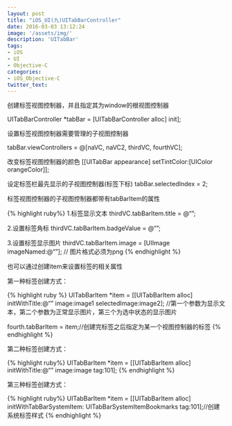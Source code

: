 ```yaml
---
layout: post
title: "iOS_UI(九)UITabBarController"
date: 2016-03-03 13:12:24
image: '/assets/img/'
description: 'UITabBar'
tags:
- iOS
- UI
- Objective-C
categories:
- iOS_Objective-C
twitter_text:
---
```


创建标签视图控制器，并且指定其为window的根视图控制器

UITabBarController *tabBar = [UITabBarController alloc] init];

设置标签视图控制器需要管理的子视图控制器

tabBar.viewControllers = @[naVC, naVC2, thirdVC, fourthVC];

改变标签视图控制器的颜色   [[UITabBar appearance] setTintColor:[UIColor orangeColor]];

设定标签栏最先显示的子视图控制器(标签下标) tabBar.selectedIndex = 2;

标签视图控制器的子视图控制器都带有tabBarItem的属性

{% highlight ruby%}
1.标签显示文本 thirdVC.tabBarItem.title = @“”;

2.设置标签角标 thirdVC.tabBarItem.badgeValue = @“”;

3.设置标签显示图片 thirdVC.tabBarItem.image = [UIImage imageNamed:@“”]; // 图片格式必须为png
{% endhighlight %}

也可以通过创建item来设置标签的相关属性

第一种标签创建方式：

{% highlight ruby %}
UITabBarItem *item = [[UITabBarItem alloc] initWithTitle:@“” image:image1 selectedImage:image2];
//第一个参数为显示文本，第二个参数为正常显示图片，第三个为选中状态的显示图片

fourth.tabBarItem = item;//创建完标签之后指定为某一个视图控制器的标签
{% endhighlight %}

第二种标签创建方式：

{% highlight ruby%}
UITabBarItem *item = [[UITabBarItem alloc] initWithTitle:@“” image:image tag:101];
{% endhighlight %}

第三种标签创建方式：

{% highlight ruby%}
UITabBarItem *item = [[UITabBarItem alloc] initWithTabBarSystemItem: UITabBarSystemItemBookmarks tag:101];//创建系统标签样式
{% endhighlight %}